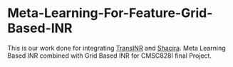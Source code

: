 # Meta-Learning-For-Feature-Grid-Based-INR
This is our work done for integrating [TransINR](https://yinboc.github.io/trans-inr/) and [Shacira](https://shacira.github.io/).
Meta Learning Based INR combined with Grid Based INR for CMSC828I final Project.
